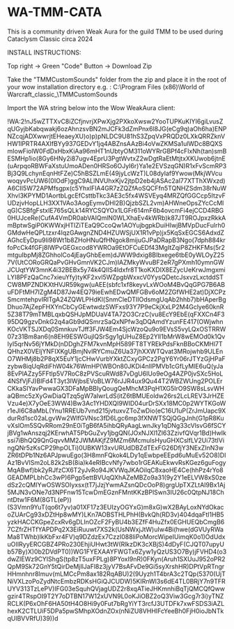 # WA-TMM-CATA
This is a community driven Weak Aura for the guild TMM to be used during Cataclysm Classic circa 2024


INSTALL INSTRUCTIONS:

Top right -> Green "Code" Button -> Download Zip

Take the "TMMCustomSounds" folder from the zip and place it in the root of your wow installation directory e.g. : C:\Program Files (x86)\World of Warcraft\_classic_\TMMCustomSounds

Import the WA string below into the Wow WeakAura client:

!WA:2!nJ5wZTTXvC8iZCfjnvrjXPwXjg2PXkoXwsw2YooTUPKuKIYI6giLvusZqUGyjbKabqwakj6ozAhnzsvBN2mJCFk3dZmPnx6l8JG(eCg9q)aOh6ha)ENPNZcqjADXwwrjtEHeaeyXU)o)p)pNLDC9U81hS3ZpqVxPRQDz0LXkQRRZknVHW1lPRTR4AXIfBYy937GEDvY1jq4ABZnsAAzBi4oVwZKMSa1ulWDc8BQXSmIowFiolW0FdDxHbxKiAa96mHT1nUbtyOM311oWYRrGBPf4cFlxNh(tan)smBESMHp1io(8Gy6HNy2i87ugv4EprU3PgtWvtxZ2wDgtRaEtMtjtxXKUwob6jtnE(uArpqoRBWFaXstuUmoADen0HRSo6OJyI6r)Ya1e2EVSzqGN)R1xFvScmRP3Bj3Q9LchynEqnHtFZe)C5hBSZLmE(49jyLcWzT)L08dyIaf9Ywow(MkjWVcuwoqyvPcUW6(0IOdF)ggC9ALlNVUhxKjv2jtpD2eb4jASAc2al77XTThXWxzd)A6CII5W72APMfsgpx(c5YhxlFIA4GR7zZQZfAoSQCFfn5TQNHZSdm38rNuWXhvl3KPYMD1AortbLgcEfCsttbTkc3AE3c5fx4WSVEyq4MRZQfGGCcp5ItzvFUDzjvHopLLH3XX1VAo3AogEymvDHl2B)QjzbSZL2vm)AHWneOpsZYcCcMlqG)CSBfgFstxIE765sQLk14RYCSQYOx1LGFr614mF6b4ovcmFi4ejCCD4RBG0HUJceRe(CufA4VmDR0abVAIQmlN0WLXhaEv4kWRb)k87JT9ROJpxzRkkAmBptwSgiP0KWWxjHTlZiTEaQ9CcoQw1AOYujbgpkDuiHIwjBMVpDucFulrh0GMdwHeQPLtzxr4IqzGAwgnZND4HZUWSjUX1R1vPp)jx5KqSxEGCS6AdxdZAGhcEyDpu9Ii98Wt1b8ZHoHNuQfHNgok8mijuGJPaDRapB3Ngo(7dph884krfoPcCk4fGFj8IWPvGEGxcod8YWROa9EtOFCuEDf43MgItZqiP8ZHKFMs(5r2mtguIbpMj8ZGhholCo4jEayGhbEem)dJWW9dxig8BIbxege6tbE0yWLOyZ257V(UtCORoGRQaPvGHvGmnVK2CJm)IAZMkyWvuBF2eR7gPXmh10ymnGWJCUqtYW3mnK4i32BEBx5y74k4QlIS4Idxfr8T1koKXDlX8EZycUeKrwJmgxmiLYI8PFzQaCnc7xieuYfy)tyKF2xvl5WZpgbWxxcV0YysQDetcJsxvzLxctddSTCW8MPZNDKXtHVJR59kgw(uAEE(sbfc1xf8keyvLxWOoM4BvQqGPG7B6ABuFDFtMH7IZgM4D87Jw4EQ79ieEwhEDwQMFGBv6oM2ZGfWHE2at)DjXCPzSmcmtehpvIRlTgA24ZQWLPHdKl(SnmCleDTIIOdsmgUqAb2hhb7)bHAperBgDhuo7AjZepFHXYnCbCyGEwtwdzSWFxs93Y7P9eCkjXxLP2M4Gclye60knR5Z38T79mTMBLqxbQSHJpMDUaV4TA72O3CrzC(vu8EcY9EbE(qFXXCn4F395DQ9gzvDnkG2q4aGb9dQSmrzSaQxNPfw3qDQAmdYzunFE417(OWjwhnKOcVKTSJXDq0SmnkuvTJff3FJW4Em4SjcWzoQu9o9EVsS5vyLQxOSTRRW07z31Bm8an6(n8EH9ESWGujlQSrSgy1gUHuZ8Ep2YlI1bMrW8wEMOd0k1QvIyI5qrNv56jYMkD(nDDghZFM7kvnMpH589FT8TYREkPdsFknBBoCKMHl7TQHhzX0VEIjYNFIXKgUBmjNvIRYCmuZ6Ua37jhXXWTQvat3MRojwhb9ULEnO7WHMj8b2P8qX5EuY1jcCHwVurbYXktZCxyGPCz2PgY6Yr06rJTYzGjHPaFzybw8iqUqRdiFhW04k76WmHP(WBOn80JKDi4nlIPMVb1cGfLyMlE6uQ(yJa8EvPlAZzy5FFtlp5V7RoC8zPVScuRWd87vDgU6IUo9eOg4AZP0jvSXc5HoL4NSfVjFJ)BlFd4T3yt3IWjbsEVoBLW76rJJR4ux9Qu44T2WBZWUng2POLErCKkaSIYavPwwaGX3DFaMpBBIyQougQeMhcM3PqH1XG5IrO9SW8sLsvWHaQBmc5zXyGwDiaQTzq5gW7aIwrLdS(itZ6tBMUEoldw26rs2LcLREV3JrHZEVzu4e)X7yOeE3WW4)Bw3Ac1YHDXQI9WID04urDrSXx18MC0p2WYTKGoWr1eJI6C8aMbL(Ynu1RREUb7vnd215jvtuxvZToZwDio(eC16U1uP(ZrJmUapc9XdurRd1sc02aLgvWw2WlfGVNsc3fD6Lgc6mp3fXNWTSQjQGgJnh(G1pR8KuvXslOm5SQvRRom29nE0iTgB6fA5ihbQRyAagLwnJky1qDNg33cVlsvG6fSCYjBVg1wAnszqj2KErwhAT5PbGuZvy1jbgQN(JOxNJXl1Zl63ZzivfQVqr1Bd)HwIkssi7iBhQQ9QnGqvvMM2JWMAKjfZ9MZm6McmuIsHyuGHXCslfLV2Ui73tIVingQNr5zKsCP29hpOLTi)0UBKW13xvURUdDBZdTExFG26DfjY3NExZInN3wZR6tDPb1Nz6APJpwuEgo(3H8mnFQkok4LDy1qEwbpeEEpd6uMuEv52O8)DlAz1BvVlSm2oL82k2sB(8ia)k4eRIBcvNfy7wbo1rGEAKuEkwvRsKGez6guFogyMqABwf)bk2yRJfzCX6T2yJvRo94JKVWqJKAOilqC8xaoHE4Ce(hhPz4rYo8GEADMPLbhCc3wP)6Pgp5ettBVUqQXhAZeMBZo9a31(9y2Y1eELVW8xS0zedSz2cQMIYwOSWSOIyxsx(tT7jJzjYwmAZsnQDcOoP8)grgUpTXZLtAI9Bx1Aj5MJN3vONe7d3NPFnw15TcwDmEGznFMntKKzBPlSwn3IU26c0QtpNJ18ChntDtw1F6M(8GTL(eP))(S3Vmn9YuT(qo6t7yv)a01XF17z3EUIzyOGYxG)m8xG)wX2BAyLoxNYdOkacoZUArCg93xDZtHp8wMY)LKn7AOBSTHLPhH(BvkQh(RD3v)404dqaFtI1HB5yzkHACCKGpeZcxRv6gDLInOZcF2FyBU4b3EZfF4HuZfx0EGHUEQbCmgB67CZfrZHTfYAPDPq2X3EiRuuwt7XS2k(UsNWxjJtW)uIw4Bi(hwe(dGVUyRWaMa8TWhb)lkKbFxr4FV)q9DZdzEx7CzzI088liPoMorcWipeIUimqK0o1)OdUdxuOIIRyyERCGBZ4PRo230EhjiUHwt3tW(RlkzDK3cXBjS)4dDyF(CJQT07upyUb57By)X)0b2DVdPT0))WG1FYEXAAYFWGTx6Zyw1yQzUS3O7By)jFVHD4(o3dwZlEWz9CYIShgS(tp8zT5uxFPLg)8PYoxI9nR)0FKyn(Aruh1SXUuJ952oPR2QpM9Sk72GnY5tQirDeMjIlJaFl8z3jyV7BsAFvDe9Gi5syXrshHR)DPtVpRTngrHHmnhnr8lmuv(mLMCcPm8ax182RqABU)2(9Uyzh1T4brA3c2TQp(5370(UjTNiVXLzoPoZydNtcEmbzRDKsHGiQJCUDW)5KIRnWl3s6dE4TL0BRjY7n9TFRUYV313TzLePV)IFG03eSquhQVjagUDZ2r8xqATieJHKmnhiBqTjQMCQfQwwgzir4TRspOI9T2Y7oDTBN17W12xUVN9L0oKJiOBZ2oQ3Viw3Gcg7r3i)yTNZRCLK(P6xOhF6HA50tH4O8Hi9y0Fut7bRgYiYT3rcfJ3UTDFk7xwFSDS3iAZLhexK2CTLUiF5DPa5pwSMhpXOdnZOx(nNiZU8VHHIFcYeeBh0FjH0ioJbNTkqUlBVVRfU)39))d

















